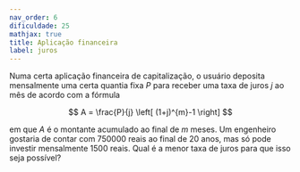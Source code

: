 ```yaml
---
nav_order: 6
dificuldade: 25
mathjax: true
title: Aplicação financeira
label: juros
---
```


Numa certa aplicação financeira de capitalização, o usuário deposita mensalmente uma certa quantia fixa $P$ para receber uma taxa de juros $j$ ao mês de acordo com a fórmula

$$ A = \frac{P}{j} \left[ (1+j)^{m}-1 \right] $$

em que $A$ é o montante acumulado ao final de $m$ meses. Um engenheiro gostaria de contar com 750000 reais ao final de 20 anos, mas só pode investir mensalmente 1500 reais. Qual é a menor taxa de juros para que isso seja possível?
